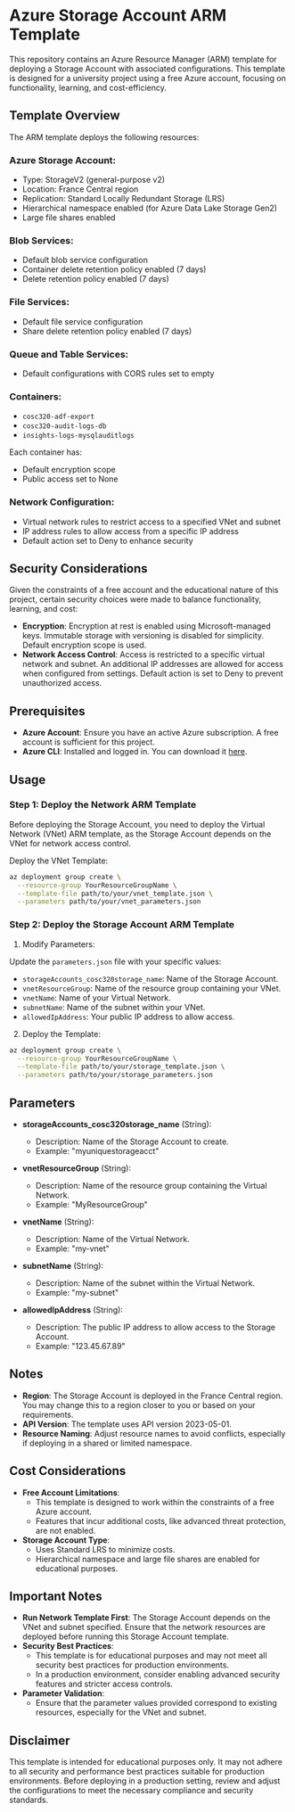 # Azure Storage Account ARM Template

This repository contains an Azure Resource Manager (ARM) template for deploying a Storage Account with associated configurations. This template is designed for a university project using a free Azure account, focusing on functionality, learning, and cost-efficiency.

## Template Overview

The ARM template deploys the following resources:

### Azure Storage Account:

-   Type: StorageV2 (general-purpose v2)
-   Location: France Central region
-   Replication: Standard Locally Redundant Storage (LRS)
-   Hierarchical namespace enabled (for Azure Data Lake Storage Gen2)
-   Large file shares enabled

### Blob Services:

-   Default blob service configuration
-   Container delete retention policy enabled (7 days)
-   Delete retention policy enabled (7 days)

### File Services:

-   Default file service configuration
-   Share delete retention policy enabled (7 days)

### Queue and Table Services:

-   Default configurations with CORS rules set to empty

### Containers:

-   `cosc320-adf-export`
-   `cosc320-audit-logs-db`
-   `insights-logs-mysqlauditlogs`

Each container has:

-   Default encryption scope
-   Public access set to None

### Network Configuration:

-   Virtual network rules to restrict access to a specified VNet and subnet
-   IP address rules to allow access from a specific IP address
-   Default action set to Deny to enhance security

## Security Considerations

Given the constraints of a free account and the educational nature of this project, certain security choices were made to balance functionality, learning, and cost:

-   **Encryption**: Encryption at rest is enabled using Microsoft-managed keys. Immutable storage with versioning is disabled for simplicity. Default encryption scope is used.
-   **Network Access Control**: Access is restricted to a specific virtual network and subnet. An additional IP addresses are allowed for access when configured from settings. Default action is set to Deny to prevent unauthorized access.

## Prerequisites

-   **Azure Account**: Ensure you have an active Azure subscription. A free account is sufficient for this project.
-   **Azure CLI**: Installed and logged in. You can download it [here](https://docs.microsoft.com/en-us/cli/azure/install-azure-cli).

## Usage

### Step 1: Deploy the Network ARM Template

Before deploying the Storage Account, you need to deploy the Virtual Network (VNet) ARM template, as the Storage Account depends on the VNet for network access control.

Deploy the VNet Template:

```bash
az deployment group create \
  --resource-group YourResourceGroupName \
  --template-file path/to/your/vnet_template.json \
  --parameters path/to/your/vnet_parameters.json
```

### Step 2: Deploy the Storage Account ARM Template

1. Modify Parameters:

Update the `parameters.json` file with your specific values:

-   `storageAccounts_cosc320storage_name`: Name of the Storage Account.
-   `vnetResourceGroup`: Name of the resource group containing your VNet.
-   `vnetName`: Name of your Virtual Network.
-   `subnetName`: Name of the subnet within your VNet.
-   `allowedIpAddress`: Your public IP address to allow access.

2. Deploy the Template:

```bash
az deployment group create \
  --resource-group YourResourceGroupName \
  --template-file path/to/your/storage_template.json \
  --parameters path/to/your/storage_parameters.json
```

## Parameters

-   **storageAccounts_cosc320storage_name** (String):

    -   Description: Name of the Storage Account to create.
    -   Example: "myuniquestorageacct"

-   **vnetResourceGroup** (String):

    -   Description: Name of the resource group containing the Virtual Network.
    -   Example: "MyResourceGroup"

-   **vnetName** (String):

    -   Description: Name of the Virtual Network.
    -   Example: "my-vnet"

-   **subnetName** (String):

    -   Description: Name of the subnet within the Virtual Network.
    -   Example: "my-subnet"

-   **allowedIpAddress** (String):
    -   Description: The public IP address to allow access to the Storage Account.
    -   Example: "123.45.67.89"

## Notes

-   **Region**: The Storage Account is deployed in the France Central region. You may change this to a region closer to you or based on your requirements.
-   **API Version**: The template uses API version 2023-05-01.
-   **Resource Naming**: Adjust resource names to avoid conflicts, especially if deploying in a shared or limited namespace.

## Cost Considerations

-   **Free Account Limitations**:
    -   This template is designed to work within the constraints of a free Azure account.
    -   Features that incur additional costs, like advanced threat protection, are not enabled.
-   **Storage Account Type**:
    -   Uses Standard LRS to minimize costs.
    -   Hierarchical namespace and large file shares are enabled for educational purposes.

## Important Notes

-   **Run Network Template First**: The Storage Account depends on the VNet and subnet specified. Ensure that the network resources are deployed before running this Storage Account template.
-   **Security Best Practices**:
    -   This template is for educational purposes and may not meet all security best practices for production environments.
    -   In a production environment, consider enabling advanced security features and stricter access controls.
-   **Parameter Validation**:
    -   Ensure that the parameter values provided correspond to existing resources, especially for the VNet and subnet.

## Disclaimer

This template is intended for educational purposes only. It may not adhere to all security and performance best practices suitable for production environments. Before deploying in a production setting, review and adjust the configurations to meet the necessary compliance and security standards.
